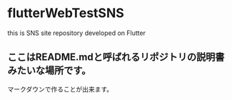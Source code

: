 # flutterWebTestSNS
this is SNS site repository developed on Flutter

## ここはREADME.mdと呼ばれるリポジトリの説明書みたいな場所です。
マークダウンで作ることが出来ます。
